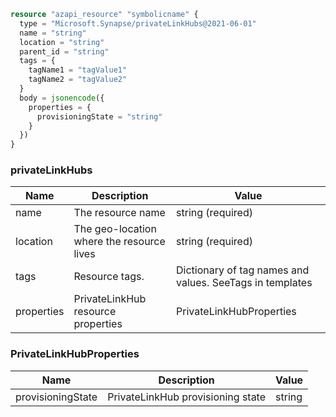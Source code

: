 ```terraform
resource "azapi_resource" "symbolicname" {
  type = "Microsoft.Synapse/privateLinkHubs@2021-06-01"
  name = "string"
  location = "string"
  parent_id = "string"
  tags = {
    tagName1 = "tagValue1"
    tagName2 = "tagValue2"
  }
  body = jsonencode({
    properties = {
      provisioningState = "string"
    }
  })
}

```

### privateLinkHubs

| Name | Description | Value |
|-|-|-|
| name | The resource name | string (required) |
| location | The geo-location where the resource lives | string (required) |
| tags | Resource tags. | Dictionary of tag names and values. SeeTags in templates |
| properties | PrivateLinkHub resource properties | PrivateLinkHubProperties |


### PrivateLinkHubProperties

| Name | Description | Value |
|-|-|-|
| provisioningState | PrivateLinkHub provisioning state | string |


